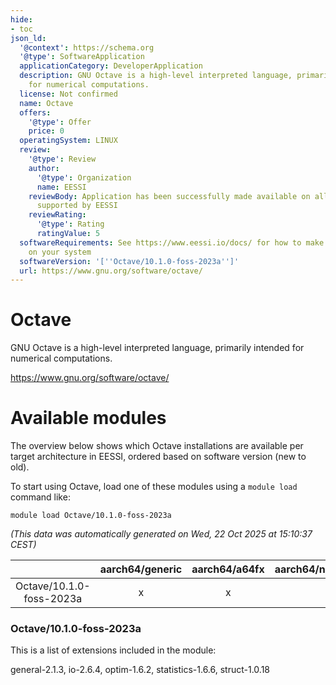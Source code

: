 ```yaml
---
hide:
- toc
json_ld:
  '@context': https://schema.org
  '@type': SoftwareApplication
  applicationCategory: DeveloperApplication
  description: GNU Octave is a high-level interpreted language, primarily intended
    for numerical computations.
  license: Not confirmed
  name: Octave
  offers:
    '@type': Offer
    price: 0
  operatingSystem: LINUX
  review:
    '@type': Review
    author:
      '@type': Organization
      name: EESSI
    reviewBody: Application has been successfully made available on all architectures
      supported by EESSI
    reviewRating:
      '@type': Rating
      ratingValue: 5
  softwareRequirements: See https://www.eessi.io/docs/ for how to make EESSI available
    on your system
  softwareVersion: '[''Octave/10.1.0-foss-2023a'']'
  url: https://www.gnu.org/software/octave/
---
```


Octave
======


GNU Octave is a high-level interpreted language, primarily intended for numerical computations.

https://www.gnu.org/software/octave/
# Available modules


The overview below shows which Octave installations are available per target architecture in EESSI, ordered based on software version (new to old).

To start using Octave, load one of these modules using a `module load` command like:

```shell
module load Octave/10.1.0-foss-2023a
```

*(This data was automatically generated on Wed, 22 Oct 2025 at 15:10:37 CEST)*

| |aarch64/generic|aarch64/a64fx|aarch64/neoverse_n1|aarch64/neoverse_v1|aarch64/nvidia/grace|x86_64/generic|x86_64/amd/zen2|x86_64/amd/zen3|x86_64/amd/zen4|x86_64/intel/cascadelake|x86_64/intel/haswell|x86_64/intel/icelake|x86_64/intel/sapphirerapids|x86_64/intel/skylake_avx512|
| :---: | :---: | :---: | :---: | :---: | :---: | :---: | :---: | :---: | :---: | :---: | :---: | :---: | :---: | :---: |
|Octave/10.1.0-foss-2023a|x|x|x|x|x|x|x|x|x|x|x|x|x|x|


### Octave/10.1.0-foss-2023a

This is a list of extensions included in the module:

general-2.1.3, io-2.6.4, optim-1.6.2, statistics-1.6.6, struct-1.0.18